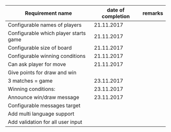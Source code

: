 Requirement name | date of completion   |    remarks
------------------|---------------------|-------------
Configurable names of players 	|	21.11.2017
Configurable which player starts game	|	21.11.2017
Configurable size of board			|	21.11.2017
Configurable winning conditions		|	21.11.2017
Can ask player for move		|	21.11.2017
Give points for draw and win	|	
3 matches = game		| 23.11.2017
Winning conditions:		| 23.11.2017
Announce win/draw message	| 23.11.2017
Configurable messages target	|
Add multi language support	|
Add validation for all user input|
